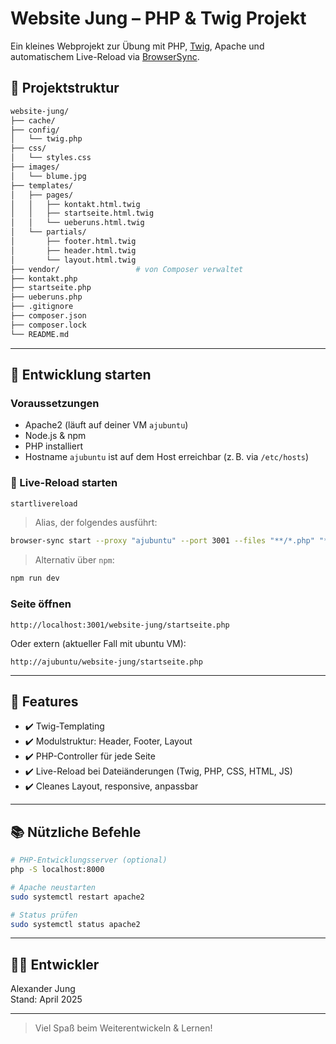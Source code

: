 # Website Jung – PHP & Twig Projekt

Ein kleines Webprojekt zur Übung mit PHP, [Twig](https://twig.symfony.com/), Apache und automatischem Live-Reload via [BrowserSync](https://browsersync.io/).

## 🔧 Projektstruktur

```bash
website-jung/
├── cache/
├── config/
│   └── twig.php
├── css/
│   └── styles.css
├── images/
│   └── blume.jpg
├── templates/
│   ├── pages/
│   │   ├── kontakt.html.twig
│   │   ├── startseite.html.twig
│   │   └── ueberuns.html.twig
│   └── partials/
│       ├── footer.html.twig
│       ├── header.html.twig
│       └── layout.html.twig
├── vendor/                 # von Composer verwaltet
├── kontakt.php
├── startseite.php
├── ueberuns.php
├── .gitignore
├── composer.json
├── composer.lock
└── README.md
```

---

## 🚀 Entwicklung starten

### Voraussetzungen

- Apache2 (läuft auf deiner VM `ajubuntu`)
- Node.js & npm
- PHP installiert
- Hostname `ajubuntu` ist auf dem Host erreichbar (z. B. via `/etc/hosts`)

### 🔁 Live-Reload starten

```bash
startlivereload
```

> Alias, der folgendes ausführt:

```bash
browser-sync start --proxy "ajubuntu" --port 3001 --files "**/*.php" "**/*.twig" "**/*.css" "**/*.html" "**/*.js"
```

> Alternativ über `npm`:

```bash
npm run dev
```

### Seite öffnen

```
http://localhost:3001/website-jung/startseite.php
```

Oder extern (aktueller Fall mit ubuntu VM):

```
http://ajubuntu/website-jung/startseite.php
```

---

## 🧪 Features

- ✔️ Twig-Templating
- ✔️ Modulstruktur: Header, Footer, Layout
- ✔️ PHP-Controller für jede Seite
- ✔️ Live-Reload bei Dateiänderungen (Twig, PHP, CSS, HTML, JS)
- ✔️ Cleanes Layout, responsive, anpassbar

---

## 📚 Nützliche Befehle

```bash
# PHP-Entwicklungsserver (optional)
php -S localhost:8000

# Apache neustarten
sudo systemctl restart apache2

# Status prüfen
sudo systemctl status apache2
```

---

## 👨‍💻 Entwickler

Alexander Jung  
Stand: April 2025

---

> Viel Spaß beim Weiterentwickeln & Lernen!